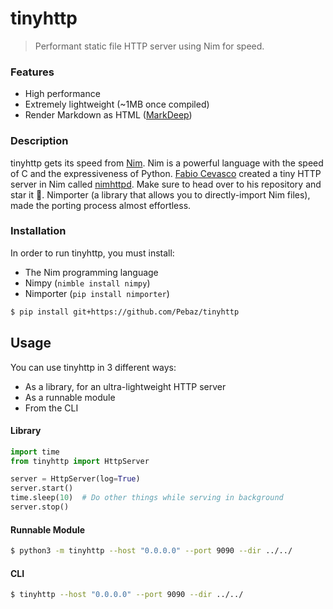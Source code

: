 # tinyhttp

> Performant static file HTTP server using Nim for speed.

### Features

* High performance
* Extremely lightweight (~1MB once compiled)
* Render Markdown as HTML ([MarkDeep](https://casual-effects.com/markdeep/))

### Description

tinyhttp gets its speed from [Nim](https://nim-lang.org/).
Nim is a powerful language with the speed of C
and the expressiveness of Python. [Fabio Cevasco](https://h3rald.com/) created a
tiny HTTP server in Nim called [nimhttpd](https://github.com/h3rald/nimhttpd).
Make sure to head over to his repository and star it 🙂. Nimporter (a library
that allows you to directly-import Nim files), made the porting process almost
effortless.

### Installation

In order to run tinyhttp, you must install:

* The Nim programming language
* Nimpy (`nimble install nimpy`)
* Nimporter (`pip install nimporter`)

```bash
$ pip install git+https://github.com/Pebaz/tinyhttp
```

## Usage

You can use tinyhttp in 3 different ways:

* As a library, for an ultra-lightweight HTTP server
* As a runnable module
* From the CLI

#### Library

```python
import time
from tinyhttp import HttpServer

server = HttpServer(log=True)
server.start()
time.sleep(10)  # Do other things while serving in background
server.stop()
```

#### Runnable Module

```bash
$ python3 -m tinyhttp --host "0.0.0.0" --port 9090 --dir ../../
```

#### CLI

```bash
$ tinyhttp --host "0.0.0.0" --port 9090 --dir ../../
```
